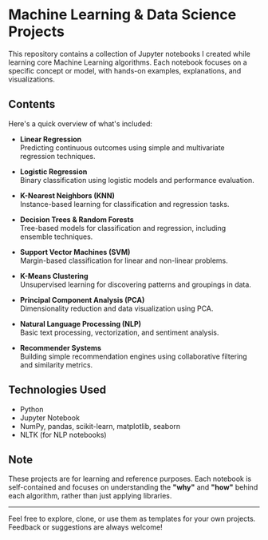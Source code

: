# Machine Learning & Data Science Projects

This repository contains a collection of Jupyter notebooks I created while learning core Machine Learning algorithms. Each notebook focuses on a specific concept or model, with hands-on examples, explanations, and visualizations.

## Contents

Here's a quick overview of what's included:

- **Linear Regression**  
  Predicting continuous outcomes using simple and multivariate regression techniques.

- **Logistic Regression**  
  Binary classification using logistic models and performance evaluation.

- **K-Nearest Neighbors (KNN)**  
  Instance-based learning for classification and regression tasks.

- **Decision Trees & Random Forests**  
  Tree-based models for classification and regression, including ensemble techniques.

- **Support Vector Machines (SVM)**  
  Margin-based classification for linear and non-linear problems.

- **K-Means Clustering**  
  Unsupervised learning for discovering patterns and groupings in data.

- **Principal Component Analysis (PCA)**  
  Dimensionality reduction and data visualization using PCA.

- **Natural Language Processing (NLP)**  
  Basic text processing, vectorization, and sentiment analysis.

- **Recommender Systems**  
  Building simple recommendation engines using collaborative filtering and similarity metrics.

## Technologies Used

- Python  
- Jupyter Notebook  
- NumPy, pandas, scikit-learn, matplotlib, seaborn  
- NLTK  (for NLP notebooks)

## Note

These projects are for learning and reference purposes. Each notebook is self-contained and focuses on understanding the **"why"** and **"how"** behind each algorithm, rather than just applying libraries.

---

Feel free to explore, clone, or use them as templates for your own projects. Feedback or suggestions are always welcome!
